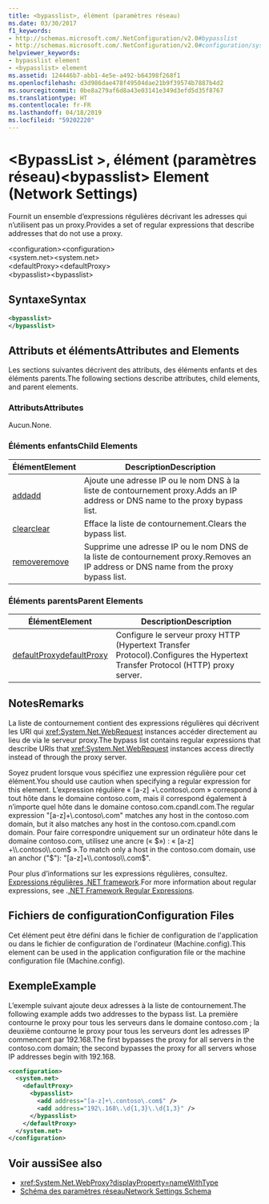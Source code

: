 ```yaml
---
title: <bypasslist>, élément (paramètres réseau)
ms.date: 03/30/2017
f1_keywords:
- http://schemas.microsoft.com/.NetConfiguration/v2.0#bypasslist
- http://schemas.microsoft.com/.NetConfiguration/v2.0#configuration/system.net/defaultProxy/bypasslist
helpviewer_keywords:
- bypasslist element
- <bypasslist> element
ms.assetid: 124446b7-abb1-4e5e-a492-b64398f268f1
ms.openlocfilehash: d3d986dae478f49504dae21b9f39574b7887b4d2
ms.sourcegitcommit: 0be8a279af6d8a43e03141e349d3efd5d35f8767
ms.translationtype: HT
ms.contentlocale: fr-FR
ms.lasthandoff: 04/18/2019
ms.locfileid: "59202220"
---
```

# <a name="bypasslist-element-network-settings"></a><span data-ttu-id="7b435-102">\<BypassList >, élément (paramètres réseau)</span><span class="sxs-lookup"><span data-stu-id="7b435-102">\<bypasslist> Element (Network Settings)</span></span>
<span data-ttu-id="7b435-103">Fournit un ensemble d’expressions régulières décrivant les adresses qui n’utilisent pas un proxy.</span><span class="sxs-lookup"><span data-stu-id="7b435-103">Provides a set of regular expressions that describe addresses that do not use a proxy.</span></span>  
  
 <span data-ttu-id="7b435-104">\<configuration></span><span class="sxs-lookup"><span data-stu-id="7b435-104">\<configuration></span></span>  
<span data-ttu-id="7b435-105">\<system.net></span><span class="sxs-lookup"><span data-stu-id="7b435-105">\<system.net></span></span>  
<span data-ttu-id="7b435-106">\<defaultProxy></span><span class="sxs-lookup"><span data-stu-id="7b435-106">\<defaultProxy></span></span>  
<span data-ttu-id="7b435-107">\<bypasslist></span><span class="sxs-lookup"><span data-stu-id="7b435-107">\<bypasslist></span></span>  
  
## <a name="syntax"></a><span data-ttu-id="7b435-108">Syntaxe</span><span class="sxs-lookup"><span data-stu-id="7b435-108">Syntax</span></span>  
  
```xml  
<bypasslist>   
</bypasslist>  
```  
  
## <a name="attributes-and-elements"></a><span data-ttu-id="7b435-109">Attributs et éléments</span><span class="sxs-lookup"><span data-stu-id="7b435-109">Attributes and Elements</span></span>  
 <span data-ttu-id="7b435-110">Les sections suivantes décrivent des attributs, des éléments enfants et des éléments parents.</span><span class="sxs-lookup"><span data-stu-id="7b435-110">The following sections describe attributes, child elements, and parent elements.</span></span>  
  
### <a name="attributes"></a><span data-ttu-id="7b435-111">Attributs</span><span class="sxs-lookup"><span data-stu-id="7b435-111">Attributes</span></span>  
 <span data-ttu-id="7b435-112">Aucun.</span><span class="sxs-lookup"><span data-stu-id="7b435-112">None.</span></span>  
  
### <a name="child-elements"></a><span data-ttu-id="7b435-113">Éléments enfants</span><span class="sxs-lookup"><span data-stu-id="7b435-113">Child Elements</span></span>  
  
|<span data-ttu-id="7b435-114">**Élément**</span><span class="sxs-lookup"><span data-stu-id="7b435-114">**Element**</span></span>|<span data-ttu-id="7b435-115">**Description**</span><span class="sxs-lookup"><span data-stu-id="7b435-115">**Description**</span></span>|  
|-----------------|---------------------|  
|[<span data-ttu-id="7b435-116">add</span><span class="sxs-lookup"><span data-stu-id="7b435-116">add</span></span>](../../../../../docs/framework/configure-apps/file-schema/network/add-element-for-bypasslist-network-settings.md)|<span data-ttu-id="7b435-117">Ajoute une adresse IP ou le nom DNS à la liste de contournement proxy.</span><span class="sxs-lookup"><span data-stu-id="7b435-117">Adds an IP address or DNS name to the proxy bypass list.</span></span>|  
|[<span data-ttu-id="7b435-118">clear</span><span class="sxs-lookup"><span data-stu-id="7b435-118">clear</span></span>](../../../../../docs/framework/configure-apps/file-schema/network/clear-element-for-bypasslist-network-settings.md)|<span data-ttu-id="7b435-119">Efface la liste de contournement.</span><span class="sxs-lookup"><span data-stu-id="7b435-119">Clears the bypass list.</span></span>|  
|[<span data-ttu-id="7b435-120">remove</span><span class="sxs-lookup"><span data-stu-id="7b435-120">remove</span></span>](../../../../../docs/framework/configure-apps/file-schema/network/remove-element-for-bypasslist-network-settings.md)|<span data-ttu-id="7b435-121">Supprime une adresse IP ou le nom DNS de la liste de contournement proxy.</span><span class="sxs-lookup"><span data-stu-id="7b435-121">Removes an IP address or DNS name from the proxy bypass list.</span></span>|  
  
### <a name="parent-elements"></a><span data-ttu-id="7b435-122">Éléments parents</span><span class="sxs-lookup"><span data-stu-id="7b435-122">Parent Elements</span></span>  
  
|<span data-ttu-id="7b435-123">**Élément**</span><span class="sxs-lookup"><span data-stu-id="7b435-123">**Element**</span></span>|<span data-ttu-id="7b435-124">**Description**</span><span class="sxs-lookup"><span data-stu-id="7b435-124">**Description**</span></span>|  
|-----------------|---------------------|  
|[<span data-ttu-id="7b435-125">defaultProxy</span><span class="sxs-lookup"><span data-stu-id="7b435-125">defaultProxy</span></span>](../../../../../docs/framework/configure-apps/file-schema/network/defaultproxy-element-network-settings.md)|<span data-ttu-id="7b435-126">Configure le serveur proxy HTTP (Hypertext Transfer Protocol).</span><span class="sxs-lookup"><span data-stu-id="7b435-126">Configures the Hypertext Transfer Protocol (HTTP) proxy server.</span></span>|  
  
## <a name="remarks"></a><span data-ttu-id="7b435-127">Notes</span><span class="sxs-lookup"><span data-stu-id="7b435-127">Remarks</span></span>  
 <span data-ttu-id="7b435-128">La liste de contournement contient des expressions régulières qui décrivent les URI qui <xref:System.Net.WebRequest> instances accéder directement au lieu de via le serveur proxy.</span><span class="sxs-lookup"><span data-stu-id="7b435-128">The bypass list contains regular expressions that describe URIs that <xref:System.Net.WebRequest> instances access directly instead of through the proxy server.</span></span>  
  
 <span data-ttu-id="7b435-129">Soyez prudent lorsque vous spécifiez une expression régulière pour cet élément.</span><span class="sxs-lookup"><span data-stu-id="7b435-129">You should use caution when specifying a regular expression for this element.</span></span> <span data-ttu-id="7b435-130">L’expression régulière « [a-z] +\\.contoso\\.com » correspond à tout hôte dans le domaine contoso.com, mais il correspond également à n’importe quel hôte dans le domaine contoso.com.cpandl.com.</span><span class="sxs-lookup"><span data-stu-id="7b435-130">The regular expression "[a-z]+\\.contoso\\.com" matches any host in the contoso.com domain, but it also matches any host in the contoso.com.cpandl.com domain.</span></span> <span data-ttu-id="7b435-131">Pour faire correspondre uniquement sur un ordinateur hôte dans le domaine contoso.com, utilisez une ancre (« $») : « [a-z] +\\.contoso\\.com$ ».</span><span class="sxs-lookup"><span data-stu-id="7b435-131">To match only a host in the contoso.com domain, use an anchor ("$"): "[a-z]+\\.contoso\\.com$".</span></span>  
  
 <span data-ttu-id="7b435-132">Pour plus d’informations sur les expressions régulières, consultez. [Expressions régulières .NET framework](../../../../../docs/standard/base-types/regular-expressions.md).</span><span class="sxs-lookup"><span data-stu-id="7b435-132">For more information about regular expressions, see .[.NET Framework Regular Expressions](../../../../../docs/standard/base-types/regular-expressions.md).</span></span>  
  
## <a name="configuration-files"></a><span data-ttu-id="7b435-133">Fichiers de configuration</span><span class="sxs-lookup"><span data-stu-id="7b435-133">Configuration Files</span></span>  
 <span data-ttu-id="7b435-134">Cet élément peut être défini dans le fichier de configuration de l'application ou dans le fichier de configuration de l'ordinateur (Machine.config).</span><span class="sxs-lookup"><span data-stu-id="7b435-134">This element can be used in the application configuration file or the machine configuration file (Machine.config).</span></span>  
  
## <a name="example"></a><span data-ttu-id="7b435-135">Exemple</span><span class="sxs-lookup"><span data-stu-id="7b435-135">Example</span></span>  
 <span data-ttu-id="7b435-136">L’exemple suivant ajoute deux adresses à la liste de contournement.</span><span class="sxs-lookup"><span data-stu-id="7b435-136">The following example adds two addresses to the bypass list.</span></span> <span data-ttu-id="7b435-137">La première contourne le proxy pour tous les serveurs dans le domaine contoso.com ; la deuxième contourne le proxy pour tous les serveurs dont les adresses IP commencent par 192.168.</span><span class="sxs-lookup"><span data-stu-id="7b435-137">The first bypasses the proxy for all servers in the contoso.com domain; the second bypasses the proxy for all servers whose IP addresses begin with 192.168.</span></span>  
  
```xml  
<configuration>  
  <system.net>  
    <defaultProxy>  
      <bypasslist>  
        <add address="[a-z]+\.contoso\.com$" />  
        <add address="192\.168\.\d{1,3}\.\d{1,3}" />  
      </bypasslist>  
    </defaultProxy>  
  </system.net>  
</configuration>  
```  
  
## <a name="see-also"></a><span data-ttu-id="7b435-138">Voir aussi</span><span class="sxs-lookup"><span data-stu-id="7b435-138">See also</span></span>

- <xref:System.Net.WebProxy?displayProperty=nameWithType>
- [<span data-ttu-id="7b435-139">Schéma des paramètres réseau</span><span class="sxs-lookup"><span data-stu-id="7b435-139">Network Settings Schema</span></span>](../../../../../docs/framework/configure-apps/file-schema/network/index.md)
